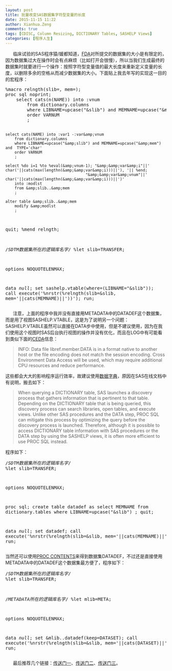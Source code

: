 ```yaml
---
layout: post
title: 批量改变SAS数据集字符型变量的长度
date: 2015-11-15 11:22
author: Xianhua.Zeng
comments: true
tags: [CDISC, Column Resizing, DICTIONARY Tables, SASHELP Views]
categories: [程序人生]
---
```

<p>      临床试验的SAS程序猿/媛都知道，<span style="text-decoration: underline;"><a href="http://www.fda.gov/downloads/ForIndustry/DataStandards/StudyDataStandards/UCM312964.pdf" target="_blank">FDA</a></span>对所提交的数据集的大小是有限定的，因为数据集过大在操作时会有点麻烦（比如打开会很慢），所以当我们生成最终的数据集时就要进行一个操作：按照字符型变量值的最大长度来重新定义变量的长度，以删除多余的空格从而减少数据集的大小。下面贴上我去年写的实现这一目的的宏程序：<!--more--></p><pre lang="SAS">%macro relngth(slib=, mem=);
proc sql noprint;
    select cats(n(NAME)) into :vnum
        from dictionary.columns
        where LIBNAME=upcase("&amp;slib") and MEMNAME=upcase("&amp;mem") and  TYPE='char'
        order VARNUM
        ;

    select cats(NAME) into :var1 -:var&amp;vnum
        from dictionary.columns
        where LIBNAME=upcase("&amp;slib") and MEMNAME=upcase("&amp;mem") and  TYPE='char'
        order VARNUM
        ;

    select %do i=1 %to %eval(&amp;vnum-1); "&amp;&amp;var&amp;i"||' char('||cats(max(lengthn(&amp;&amp;var&amp;i)))||'), '|| %end;
                                       "&amp;&amp;var&amp;vnum"||' char('||cats(max(lengthn(&amp;&amp;var&amp;i)))||')'
        into :modlst
        from &amp;slib..&amp;mem
        ;

    alter table &amp;slib..&amp;mem
        modify &amp;modlst
        ;
quit;
%mend relngth;

/*SDTM数据集所在的逻辑库名字*/
%let slib=TRANSFER;

options NOQUOTELENMAX;

data _null_;
    set sashelp.vtable(where=(LIBNAME="&amp;slib"));
    call execute('%nrstr(%relngth(slib=&amp;slib, mem='||cats(MEMNAME)||'))');
run;
</pre><p>      注意，上面的程序中我并没有直接用METADATA中的DATADEF这个数据集，而是用了视图SASHELP.VTABLE，这是为了说明另一个问题：SASHELP.VTABLE虽然可以直接在DATA步中使用，但是不建议使用，因为在我们使用这个视图时SAS后台执行视图的操作并没有优化，而且在LOG中有可能看到类似下面的<span style="text-decoration: underline;"><a href="http://support.sas.com/kb/15/379.html" target="_blank">CEDA</a></span>信息：</p><blockquote><p>INFO: Data file libref.member.DATA is in a format native to another host or the file encoding does not match the session encoding. Cross Environment Data Access will be used, which may require additional CPU resources and reduce performance.</p></blockquote><p>这些都会大大的影响程序运行效率，故建议使用<span style="text-decoration: underline;"><a href="http://support.sas.com/documentation/cdl/en/sqlproc/62086/HTML/default/viewer.htm#a001385596.htm" target="_blank">数据字典</a></span>，原因在SAS在线文档中有说明，搬去如下：</p><blockquote><p>When querying a DICTIONARY table, SAS launches a discovery process that gathers information that is pertinent to that table. Depending on the DICTIONARY table that is being queried, this discovery process can search libraries, open tables, and execute views. Unlike other SAS procedures and the DATA step, PROC SQL can mitigate this process by optimizing the query before the discovery process is launched. Therefore, although it is possible to access DICTIONARY table information with SAS procedures or the DATA step by using the SASHELP views, it is often more efficient to use PROC SQL instead.</p></blockquote><p>程序如下：</p><pre lang="SAS">/*SDTM数据集所在的逻辑库名字*/
%let slib=TRANSFER;

options NOQUOTELENMAX;

proc sql;
    create table datadef as
        select MEMNAME
        from dictionary.tables
        where LIBNAME=upcase("&amp;slib")
        ;
quit;

data _null_;
    set datadef;
    call execute('%nrstr(%relngth(slib=&amp;slib, mem='||cats(MEMNAME)||'))');
run;
</pre><p>当然还可以使用<span style="text-decoration: underline;"><a href="http://support.sas.com/documentation/cdl/en/proc/61895/HTML/default/viewer.htm#a000085768.htm" target="_blank">PROC CONTENTS</a></span>来得到数据集DATADEF，不过还是直接使用METADATA中的DATADEF这个数据集最方便了，程序如下：</p><pre lang="SAS">/*SDTM数据集所在的逻辑库名字*/
%let slib=TRANSFER;

/*METADATA所在的逻辑库名字*/
%let mlib=META;

options NOQUOTELENMAX;

data _null_;
    set &amp;mlib..datadef(keep=DATASET);
    call execute('%nrstr(%relngth(slib=&amp;slib, mem='||cats(DATASET)||'))');
run;
</pre><p>      最后推荐几个链接：<span style="text-decoration: underline;"><a href="http://www.fda.gov/BiologicsBloodVaccines/DevelopmentApprovalProcess/ucm209137.htm" target="_blank">传送门一</a></span>、<span style="text-decoration: underline;"><a href="http://www.fda.gov/downloads/Drugs/DevelopmentApprovalProcess/FormsSubmissionRequirements/ElectronicSubmissions/UCM254113.pdf" target="_blank">传送门二</a></span>、<span style="text-decoration: underline;"><a href="http://www.phusewiki.org/wiki/index.php?title=Data_Sizing_Best_Practices_Recommendation" target="_blank">传送门三</a></span>。</p>
